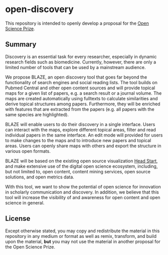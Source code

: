 # open-discovery
This repository is intended to openly develop a proposal for the [Open Science Prize](https://www.openscienceprize.org/).

## Summary
Discovery is an essential task for every researcher, especially in dynamic research fields such as biomedicine. Currently, however, there are only a limited number of  tools that can be used by a mainstream audience.

We propose BLAZE, an open discovery tool that goes far beyond the functionality of search engines and social reading lists. The tool builds on Pubmed Central and other open content sources and will provide topical maps for a given list of papers, e.g. a search result or a journal volume. The maps are created automatically using fulltexts to calculate similarities and derive topical structures among papers. Furthermore, they will be enriched with features that are extracted from the papers (e.g. all papers with the same species are highlighted). 

BLAZE will enable users to do their discovery in a single interface. Users can interact with the maps, explore different topical areas, filter and read individual papers in the same interface. An edit mode will provided for users to make changes to the maps and to introduce new papers and topical areas. Users can openly share maps with others and export the structure in various open formats. 

BLAZE will be based on the existing open source visualization [Head Start](http://github.com/pkraker/Headstart), and make extensive use of the digital open science ecosystem, including, but not limited to, open content, content mining services, open source solutions, and open metrics data.

With this tool, we want to show the potential of open science for innovation in scholarly communication and discovery. In addition, we believe that this tool will increase the visibility of and awareness for open content and open science in general.

## License
Except otherwise stated, you may copy and redistribute the material in this repository in any medium or format as well as remix, transform, and build upon the material, **but** you may not use the material in another proposal for the Open Science Prize.

